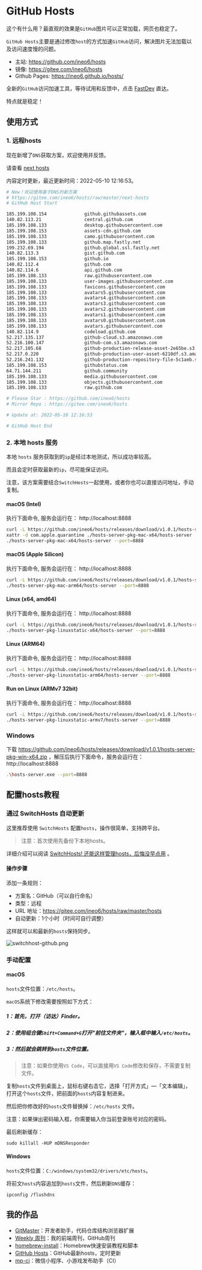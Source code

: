 # GitHub Hosts

这个有什么用？最直观的效果是`GitHub`图片可以正常加载，网页也稳定了。

`GitHub Hosts`主要是通过修改`host`的方式加速`GitHub`访问，解决图片无法加载以及访问速度慢的问题。

- 主站: https://github.com/ineo6/hosts
- 镜像: https://gitee.com/ineo6/hosts
- Github Pages: https://ineo6.github.io/hosts/

全新的`GitHub`访问加速工具，等待试用和反馈中，点击 [FastDev](https://github.com/ineo6/fast-dev) 直达。

特点就是稳定！

## 使用方式

### 1. 远程hosts

现在新增了`DNS`获取方案，欢迎使用并反馈。

请查看 [next hosts](https://gitee.com/ineo6/hosts/raw/master/next-hosts)

内容定时更新，最近更新时间：2022-05-10 12:16:53。

```bash
# New！欢迎使用基于DNS的新方案
# https://gitee.com/ineo6/hosts/raw/master/next-hosts
# GitHub Host Start

185.199.108.154              github.githubassets.com
140.82.113.21                central.github.com
185.199.108.133              desktop.githubusercontent.com
185.199.108.153              assets-cdn.github.com
185.199.108.133              camo.githubusercontent.com
185.199.108.133              github.map.fastly.net
199.232.69.194               github.global.ssl.fastly.net
140.82.113.3                 gist.github.com
185.199.108.153              github.io
140.82.112.4                 github.com
140.82.114.6                 api.github.com
185.199.108.133              raw.githubusercontent.com
185.199.108.133              user-images.githubusercontent.com
185.199.108.133              favicons.githubusercontent.com
185.199.108.133              avatars5.githubusercontent.com
185.199.108.133              avatars4.githubusercontent.com
185.199.108.133              avatars3.githubusercontent.com
185.199.108.133              avatars2.githubusercontent.com
185.199.108.133              avatars1.githubusercontent.com
185.199.108.133              avatars0.githubusercontent.com
185.199.108.133              avatars.githubusercontent.com
140.82.114.9                 codeload.github.com
52.217.135.137               github-cloud.s3.amazonaws.com
52.216.100.147               github-com.s3.amazonaws.com
52.217.105.68                github-production-release-asset-2e65be.s3.amazonaws.com
52.217.0.220                 github-production-user-asset-6210df.s3.amazonaws.com
52.216.241.132               github-production-repository-file-5c1aeb.s3.amazonaws.com
185.199.108.153              githubstatus.com
64.71.144.211                github.community
185.199.108.133              media.githubusercontent.com
185.199.108.133              objects.githubusercontent.com
185.199.108.133              raw.github.com

# Please Star : https://github.com/ineo6/hosts
# Mirror Repo : https://gitee.com/ineo6/hosts

# Update at: 2022-05-10 12:16:53

# GitHub Host End
```

### 2. 本地 hosts 服务

本地 `hosts` 服务获取到的`ip`是经过本地测试，所以成功率较高。

而且会定时获取最新的`ip`，尽可能保证访问。

注意，该方案需要结合`SwitchHosts`一起使用，或者你也可以直接访问地址，手动复制。

#### macOS (Intel)

执行下面命令, 服务会运行在： http://localhost:8888

```bash
curl -L https://github.com/ineo6/hosts/releases/download/v1.0.1/hosts-server-pkg-mac-x64.tar.gz | tar xzvf -
xattr -d com.apple.quarantine ./hosts-server-pkg-mac-x64/hosts-server
./hosts-server-pkg-mac-x64/hosts-server --port=8888
```

#### macOS (Apple Silicon)

执行下面命令, 服务会运行在： http://localhost:8888

```bash
curl -L https://github.com/ineo6/hosts/releases/download/v1.0.1/hosts-server-pkg-mac-arm64.tar.gz | tar xzvf -
./hosts-server-pkg-mac-arm64/hosts-server --port=8888
```

#### Linux (x64, amd64)

执行下面命令, 服务会运行在： http://localhost:8888

```bash
curl -L https://github.com/ineo6/hosts/releases/download/v1.0.1/hosts-server-pkg-linuxstatic-x64.tar.gz | tar xzvf -
./hosts-server-pkg-linuxstatic-x64/hosts-server --port=8888
```

#### Linux (ARM64)

执行下面命令, 服务会运行在： http://localhost:8888

```bash
curl -L https://github.com/ineo6/hosts/releases/download/v1.0.1/hosts-server-pkg-linuxstatic-arm64.tar.gz | tar xzvf -
./hosts-server-pkg-linuxstatic-arm64/hosts-server --port=8888
```

#### Run on Linux (ARMv7 32bit)

执行下面命令, 服务会运行在： http://localhost:8888

```bash
curl -L https://github.com/ineo6/hosts/releases/download/v1.0.1/hosts-server-pkg-linuxstatic-armv7.tar.gz | tar xzvf -
./hosts-server-pkg-linuxstatic-armv7/hosts-server --port=8888
```

### Windows

下载 https://github.com/ineo6/hosts/releases/download/v1.0.1/hosts-server-pkg-win-x64.zip ，解压后执行下面命令，服务会运行在： http://localhost:8888

```bash
.\hosts-server.exe --port=8888
```

## 配置hosts教程

### 通过 SwitchHosts 自动更新

这里推荐使用 `SwitchHosts` 配置`hosts`，操作很简单，支持跨平台。

> 注意：首次使用先备份下本地hosts。

详细介绍可以阅读 [SwitchHosts! 还能这样管理hosts，后悔没早点用](https://mp.weixin.qq.com/s/A37XnD3HdcGSWUflj6JujQ) 。

#### 操作步骤

添加一条规则：

- 方案名：GitHub（可以自行命名）
- 类型：远程
- URL 地址：https://gitee.com/ineo6/hosts/raw/master/hosts
- 自动更新：1个小时（时间可自行调整）

这样就可以和最新的`hosts`保持同步。

![switchhost-github.png](https://i.loli.net/2021/03/28/XnHW5xCEzel36fA.png)

### 手动配置

#### macOS

`hosts`文件位置：`/etc/hosts`。

`macOS`系统下修改需要按照如下方式：

##### 1：首先，打开（访达）Finder。

##### 2：使用组合键`Shift+Command+G`打开"前往文件夹"，输入框中输入`/etc/hosts`。

##### 3：然后就会跳转到`hosts`文件位置。

> 注意：如果你使用`VS Code`，可以直接用`VS Code`修改和保存，不需要复制文件。

复制`hosts`文件到桌面上，鼠标右键右击它，选择「打开方式」—「文本编辑」，打开这个`hosts`文件，把前面的`hosts`内容复制进来。

然后把你修改好的`hosts`文件替换掉：`/etc/hosts` 文件。

注意：如果弹出密码输入框，你需要输入你当前登录账号对应的密码。

最后刷新缓存：

```shell
sudo killall -HUP mDNSResponder
```

#### Windows

`hosts`文件位置：`C:/windows/system32/drivers/etc/hosts`。

将前文`hosts`内容追加到`hosts`文件，然后刷新`DNS`缓存：

```shell
ipconfig /flushdns
```

## 我的作品

- [GitMaster](https://github.com/ineo6/git-master)：开发者助手，代码仓库结构浏览器扩展
- [Weekly 周刊](https://github.com/ineo6/weekly)：我的前端周刊，GitHub周刊
- [homebrew-install](https://github.com/ineo6/homebrew-install)：Homebrew快速安装教程和脚本
- [GitHub Hosts](https://github.com/ineo6/hosts)：GitHub最新hosts，定时更新
- [mp-ci](https://github.com/ineo6/mp-ci)：微信小程序、小游戏发布助手（CI）
